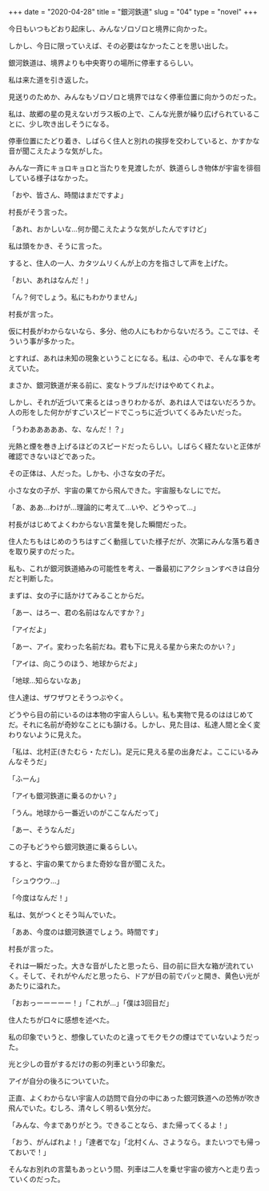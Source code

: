+++
date = "2020-04-28"
title = "銀河鉄道"
slug = "04"
type = "novel"
+++

今日もいつもどおり起床し、みんなゾロゾロと境界に向かった。

しかし、今日に限っていえば、その必要はなかったことを思い出した。

銀河鉄道は、境界よりも中央寄りの場所に停車するらしい。

私は来た道を引き返した。

見送りのためか、みんなもゾロゾロと境界ではなく停車位置に向かうのだった。

私は、故郷の星の見えないガラス板の上で、こんな光景が繰り広げられていることに、少し吹き出しそうになる。

停車位置にたどり着き、しばらく住人と別れの挨拶を交わしていると、かすかな音が聞こえたような気がした。

みんな一斉にキョロキョロと当たりを見渡したが、鉄道らしき物体が宇宙を徘徊している様子はなかった。

「おや、皆さん、時間はまだですよ」

村長がそう言った。

「あれ、おかしいな...何か聞こえたような気がしたんですけど」

私は頭をかき、そうに言った。

すると、住人の一人、カタツムリくんが上の方を指さして声を上げた。

「おい、あれはなんだ！」

「ん？何でしょう。私にもわかりません」

村長が言った。

仮に村長がわからないなら、多分、他の人にもわからないだろう。ここでは、そういう事が多かった。

とすれば、あれは未知の現象ということになる。私は、心の中で、そんな事を考えていた。

まさか、銀河鉄道が来る前に、変なトラブルだけはやめてくれよ。

しかし、それが近づいて来るとはっきりわかるが、あれは人ではないだろうか。人の形をした何かがすごいスピードでこっちに近づいてくるみたいだった。

「うわあああああ、な、なんだ！？」

光熱と煙を巻き上げるほどのスピードだったらしい。しばらく経たないと正体が確認できないほどであった。

その正体は、人だった。しかも、小さな女の子だ。

小さな女の子が、宇宙の果てから飛んできた。宇宙服もなしにでだ。

「あ、ああ...わけが...理論的に考えて...いや、どうやって...」

村長がはじめてよくわからない言葉を発した瞬間だった。

住人たちもはじめのうちはすごく動揺していた様子だが、次第にみんな落ち着きを取り戻すのだった。

私も、これが銀河鉄道絡みの可能性を考え、一番最初にアクションすべきは自分だと判断した。

まずは、女の子に話かけてみることからだ。

「あー、はろー、君の名前はなんですか？」

「アイだよ」

「あー、アイ。変わった名前だね。君も下に見える星から来たのかい？」

「アイは、向こうのほう、地球からだよ」

「地球...知らないなあ」

住人達は、ザワザワとそうつぶやく。

どうやら目の前にいるのは本物の宇宙人らしい。私も実物で見るのははじめてだ。それに名前が奇妙なことにも頷ける。しかし、見た目は、私達人間と全く変わりないように見えた。

「私は、北村正(きたむら・ただし)。足元に見える星の出身だよ。ここにいるみんなそうだ」

「ふーん」

「アイも銀河鉄道に乗るのかい？」

「うん。地球から一番近いのがここなんだって」

「あー、そうなんだ」

この子もどうやら銀河鉄道に乗るらしい。

すると、宇宙の果てからまた奇妙な音が聞こえた。

「シュウウウ...」

「今度はなんだ！」

私は、気がつくとそう叫んでいた。

「ああ、今度のは銀河鉄道でしょう。時間です」

村長が言った。

それは一瞬だった。大きな音がしたと思ったら、目の前に巨大な箱が流れていく。そして、それがやんだと思ったら、ドアが目の前でパッと開き、黄色い光があたりに溢れた。

「おおっーーーーー！」「これが...」「僕は3回目だ」

住人たちが口々に感想を述べた。

私の印象でいうと、想像していたのと違ってモクモクの煙はでていないようだった。

光と少しの音がするだけの影の列車という印象だ。

アイが自分の後ろについていた。

正直、よくわからない宇宙人の訪問で自分の中にあった銀河鉄道への恐怖が吹き飛んでいた。むしろ、清々しく明るい気分だ。

「みんな、今までありがとう。できることなら、また帰ってくるよ！」

「おう、がんばれよ！」「達者でな」「北村くん、さようなら。またいつでも帰っておいで！」

そんなお別れの言葉もあっという間、列車は二人を乗せ宇宙の彼方へと走り去っていくのだった。

